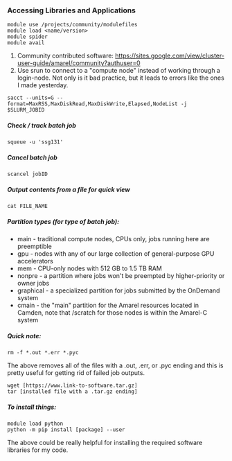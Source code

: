 ### Accessing Libraries and Applications

```terminal
module use /projects/community/modulefiles
module load <name/version>
module spider
module avail
```

1. Community contributed software: https://sites.google.com/view/cluster-user-guide/amarel/community?authuser=0
2. Use srun to connect to a "compute node" instead of working through a login-node. Not only is it bad  practice, but it leads to errors like the ones I made yesterday.

```terminal
sacct --units=G --format=MaxRSS,MaxDiskRead,MaxDiskWrite,Elapsed,NodeList -j $SLURM_JOBID
```

##### Check / track batch job

```terminal
squeue -u 'ssg131'
```

##### Cancel batch job

```terminal
scancel jobID
```

##### Output contents from a file for quick view

```terminal
cat FILE_NAME
```

##### Partition types (for type of batch job):
- main - traditional compute nodes, CPUs only, jobs running here are preemptible
- gpu - nodes with any of our large collection of general-purpose GPU accelerators
- mem - CPU-only nodes with 512 GB to 1.5 TB RAM
- nonpre - a partition where jobs won't be preempted by higher-priority or owner jobs
- graphical - a specialized partition for jobs submitted by the OnDemand system 
- cmain - the "main" partition for the Amarel resources located in Camden, note that /scratch for those nodes is within the Amarel-C system

##### Quick note:
```terminal
rm -f *.out *.err *.pyc
```
The above removes all of the files with a .out, .err, or .pyc ending and this is pretty useful for getting rid of failed job outputs.

```terminal
wget [https://www.link-to-software.tar.gz]
tar [installed file with a .tar.gz ending]
```

##### To install things:

```terminal
module load python
python -m pip install [package] --user
```

The above could be really helpful for installing the required software libraries for my code.